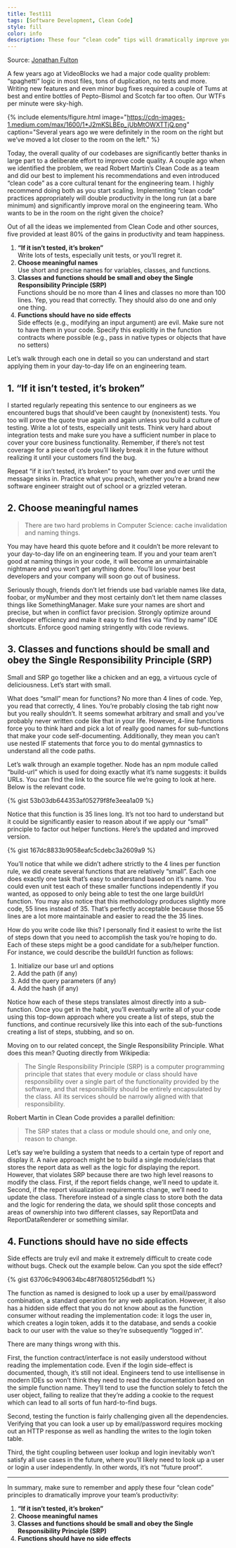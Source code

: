 ```yaml
---
title: Test111
tags: [Software Development, Clean Code]
style: fill
color: info
description: These four “clean code” tips will dramatically improve your engineering team’s productivity
---
```


Source: [Jonathan Fulton](https://engineering.videoblocks.com/these-four-clean-code-tips-will-dramatically-improve-your-engineering-teams-productivity-b5bd121dd150)

A few years ago at VideoBlocks we had a major code quality problem: “spaghetti” logic in most files, tons of duplication, no tests and more. Writing new features and even minor bug fixes required a couple of Tums at best and entire bottles of Pepto-Bismol and Scotch far too often. Our WTFs per minute were sky-high.

{% include elements/figure.html image="https://cdn-images-1.medium.com/max/1600/1*J2mKSLBEp_jUbMtOWXTTjQ.png" caption="Several years ago we were definitely in the room on the right but we’ve moved a lot closer to the room on the left." %}

Today, the overall quality of our codebases are significantly better thanks in large part to a deliberate effort to improve code quality. A couple ago when we identified the problem, we read Robert Martin’s Clean Code as a team and did our best to implement his recommendations and even introduced “clean code” as a core cultural tenant for the engineering team. I highly recommend doing both as you start scaling. Implementing “clean code” practices appropriately will double productivity in the long run (at a bare minimum) and significantly improve moral on the engineering team. Who wants to be in the room on the right given the choice?

Out of all the ideas we implemented from Clean Code and other sources, five provided at least 80% of the gains in productivity and team happiness.

1. **“If it isn’t tested, it’s broken”**  
   Write lots of tests, especially unit tests, or you’ll regret it.
1. **Choose meaningful names**  
   Use short and precise names for variables, classes, and functions.
1. **Classes and functions should be small and obey the Single Responsibility Principle (SRP)**  
   Functions should be no more than 4 lines and classes no more than 100 lines. Yep, you read that correctly. They should also do one and only one thing.
1. **Functions should have no side effects**  
   Side effects (e.g., modifying an input argument) are evil. Make sure not to have them in your code. Specify this explicitly in the function contracts where possible (e.g., pass in native types or objects that have no setters)

Let’s walk through each one in detail so you can understand and start applying them in your day-to-day life on an engineering team.

## 1. “If it isn’t tested, it’s broken”

I started regularly repeating this sentence to our engineers as we encountered bugs that should’ve been caught by (nonexistent) tests. You too will prove the quote true again and again unless you build a culture of testing. Write a lot of tests, especially unit tests. Think very hard about integration tests and make sure you have a sufficient number in place to cover your core business functionality. Remember, if there’s not test coverage for a piece of code you’ll likely break it in the future without realizing it until your customers find the bug.

Repeat “if it isn’t tested, it’s broken” to your team over and over until the message sinks in. Practice what you preach, whether you’re a brand new software engineer straight out of school or a grizzled veteran.

## 2. Choose meaningful names

> There are two hard problems in Computer Science: cache invalidation and naming things.

You may have heard this quote before and it couldn’t be more relevant to your day-to-day life on an engineering team. If you and your team aren’t good at naming things in your code, it will become an unmaintainable nightmare and you won’t get anything done. You’ll lose your best developers and your company will soon go out of business.

Seriously though, friends don’t let friends use bad variable names like data, foobar, or myNumber and they most certainly don’t let them name classes things like SomethingManager. Make sure your names are short and precise, but when in conflict favor precision. Strongly optimize around developer efficiency and make it easy to find files via “find by name” IDE shortcuts. Enforce good naming stringently with code reviews.

## 3. Classes and functions should be small and obey the Single Responsibility Principle (SRP)

Small and SRP go together like a chicken and an egg, a virtuous cycle of deliciousness. Let’s start with small.

What does “small” mean for functions? No more than 4 lines of code. Yep, you read that correctly, 4 lines. You’re probably closing the tab right now but you really shouldn’t. It seems somewhat arbitrary and small and you’ve probably never written code like that in your life. However, 4-line functions force you to think hard and pick a lot of really good names for sub-functions that make your code self-documenting. Additionally, they mean you can’t use nested IF statements that force you to do mental gymnastics to understand all the code paths.

Let’s walk through an example together. Node has an npm module called “build-url” which is used for doing exactly what it’s name suggests: it builds URLs. You can find the link to the source file we’re going to look at here. Below is the relevant code.

{% gist 53b03db644353af05279f8fe3eea1a09 %}

Notice that this function is 35 lines long. It’s not too hard to understand but it could be significantly easier to reason about if we apply our “small” principle to factor out helper functions. Here’s the updated and improved version.

{% gist 167dc8833b9058eafc5cdebc3a2609a9 %}

You’ll notice that while we didn’t adhere strictly to the 4 lines per function rule, we did create several functions that are relatively “small”. Each one does exactly one task that’s easy to understand based on it’s name. You could even unit test each of these smaller functions independently if you wanted, as opposed to only being able to test the one large buildUrl function. You may also notice that this methodology produces slightly more code, 55 lines instead of 35. That’s perfectly acceptable because those 55 lines are a lot more maintainable and easier to read the the 35 lines.

How do you write code like this? I personally find it easiest to write the list of steps down that you need to accomplish the task you’re hoping to do. Each of these steps might be a good candidate for a sub/helper function. For instance, we could describe the buildUrl function as follows:

1. Initialize our base url and options
1. Add the path (if any)
1. Add the query parameters (if any)
1. Add the hash (if any)

Notice how each of these steps translates almost directly into a sub-function. Once you get in the habit, you’ll eventually write all of your code using this top-down approach where you create a list of steps, stub the functions, and continue recursively like this into each of the sub-functions creating a list of steps, stubbing, and so on.

Moving on to our related concept, the Single Responsibility Principle. What does this mean? Quoting directly from Wikipedia:

> The Single Responsibility Principle (SRP) is a computer programming principle that states that every module or class should have responsibility over a single part of the functionality provided by the software, and that responsibility should be entirely encapsulated by the class. All its services should be narrowly aligned with that responsibility.

Robert Martin in Clean Code provides a parallel definition:

> The SRP states that a class or module should one, and only one, reason to change.

Let’s say we’re building a system that needs to a certain type of report and display it. A naive approach might be to build a single module/class that stores the report data as well as the logic for displaying the report. However, that violates SRP because there are two high level reasons to modify the class. First, if the report fields change, we’ll need to update it. Second, if the report visualization requirements change, we’ll need to update the class. Therefore instead of a single class to store both the data and the logic for rendering the data, we should split those concepts and areas of ownership into two different classes, say ReportData and ReportDataRenderer or something similar.

## 4. Functions should have no side effects

Side effects are truly evil and make it extremely difficult to create code without bugs. Check out the example below. Can you spot the side effect?

{% gist 63706c9490634bc48f768051256dbdf1 %}

The function as named is designed to look up a user by email/password combination, a standard operation for any web application. However, it also has a hidden side effect that you do not know about as the function consumer without reading the implementation code: it logs the user in, which creates a login token, adds it to the database, and sends a cookie back to our user with the value so they’re subsequently “logged in”.

There are many things wrong with this.

First, the function contract/interface is not easily understood without reading the implementation code. Even if the login side-effect is documented, though, it’s still not ideal. Engineers tend to use intellisense in modern IDEs so won’t think they need to read the documentation based on the simple function name. They’ll tend to use the function solely to fetch the user object, failing to realize that they’re adding a cookie to the request which can lead to all sorts of fun hard-to-find bugs.

Second, testing the function is fairly challenging given all the dependencies. Verifying that you can look a user up by email/password requires mocking out an HTTP response as well as handling the writes to the login token table.

Third, the tight coupling between user lookup and login inevitably won’t satisfy all use cases in the future, where you’ll likely need to look up a user or login a user independently. In other words, it’s not “future proof”.

---

In summary, make sure to remember and apply these four “clean code” principles to dramatically improve your team’s productivity:

1. **“If it isn’t tested, it’s broken”**
1. **Choose meaningful names**
1. **Classes and functions should be small and obey the Single Responsibility Principle (SRP)**
1. **Functions should have no side effects**
